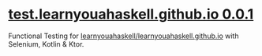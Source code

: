 # [test.learnyouahaskell.github.io 0.0.1](https://github.com/chrisdenman/test.learnyouahaskell.github.io)
            
Functional Testing for [learnyouahaskell/learnyouahaskell.github.io](https://github.com/learnyouahaskell/learnyouahaskell.github.io) with Selenium, Kotlin & Ktor.



